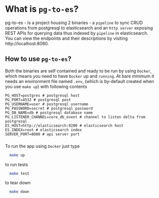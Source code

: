 # What is `pg-to-es`?

pg-to-es - is a project housing 2 binaries - a `pipeline` to sync CRUD operations from postgresql to elasticsearch and an `http server` exposing REST APIs for querying data thus indexed by `pipeline` in elasticsearch.<br>You can view the endpoints and their descriptions by visiting http://localhost:8080.

## How to use `pg-to-es`?

Both the binaries are self contained and ready to be run by using `Docker`, which means you need to have `Docker` up and `running`. At bare minimum it needs an environment file named `.env`, (which is by-default created when you use `make up`) with following contents

```.env
PG_HOST=postgres # postgresql host
PG_PORT=4532 # postgresql post
PG_USERNAME=user # postgresql username
PG_PASSWORD=secret # postgresql password
PG_DB_NAME=db # postgresql database name
PG_LISTENER_CHANNEL=core_db_event # channel to listen delta from postgresql
ES_HOST=http://elasticsearch:9200 # elasticsearch host
ES_INDEX=root # elasticsearch index
SERVER_PORT=8080 # api server port
```

###  

To run the app using `Docker` just type

```sh
  make up
```

to run tests

```sh
  make test
```

to tear down

```sh
  make down
```